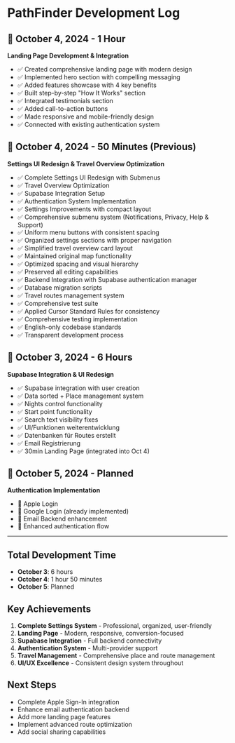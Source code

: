 # PathFinder Development Log

## 📅 October 4, 2024 - 1 Hour
**Landing Page Development & Integration**
- ✅ Created comprehensive landing page with modern design
- ✅ Implemented hero section with compelling messaging
- ✅ Added features showcase with 4 key benefits
- ✅ Built step-by-step "How It Works" section
- ✅ Integrated testimonials section
- ✅ Added call-to-action buttons
- ✅ Made responsive and mobile-friendly design
- ✅ Connected with existing authentication system

## 📅 October 4, 2024 - 50 Minutes (Previous)
**Settings UI Redesign & Travel Overview Optimization**
- ✅ Complete Settings UI Redesign with Submenus
- ✅ Travel Overview Optimization
- ✅ Supabase Integration Setup
- ✅ Authentication System Implementation
- ✅ Settings Improvements with compact layout
- ✅ Comprehensive submenu system (Notifications, Privacy, Help & Support)
- ✅ Uniform menu buttons with consistent spacing
- ✅ Organized settings sections with proper navigation
- ✅ Simplified travel overview card layout
- ✅ Maintained original map functionality
- ✅ Optimized spacing and visual hierarchy
- ✅ Preserved all editing capabilities
- ✅ Backend Integration with Supabase authentication manager
- ✅ Database migration scripts
- ✅ Travel routes management system
- ✅ Comprehensive test suite
- ✅ Applied Cursor Standard Rules for consistency
- ✅ Comprehensive testing implementation
- ✅ English-only codebase standards
- ✅ Transparent development process

## 📅 October 3, 2024 - 6 Hours
**Supabase Integration & UI Redesign**
- ✅ Supabase integration with user creation
- ✅ Data sorted + Place management system
- ✅ Nights control functionality
- ✅ Start point functionality
- ✅ Search text visibility fixes
- ✅ UI/Funktionen weiterentwicklung
- ✅ Datenbanken für Routes erstellt
- ✅ Email Registrierung
- ✅ 30min Landing Page (integrated into Oct 4)

## 📅 October 5, 2024 - Planned
**Authentication Implementation**
- 🔄 Apple Login
- 🔄 Google Login (already implemented)
- 🔄 Email Backend enhancement
- 🔄 Enhanced authentication flow

---

## Total Development Time
- **October 3**: 6 hours
- **October 4**: 1 hour 50 minutes
- **October 5**: Planned

## Key Achievements
1. **Complete Settings System** - Professional, organized, user-friendly
2. **Landing Page** - Modern, responsive, conversion-focused
3. **Supabase Integration** - Full backend connectivity
4. **Authentication System** - Multi-provider support
5. **Travel Management** - Comprehensive place and route management
6. **UI/UX Excellence** - Consistent design system throughout

## Next Steps
- Complete Apple Sign-In integration
- Enhance email authentication backend
- Add more landing page features
- Implement advanced route optimization
- Add social sharing capabilities
